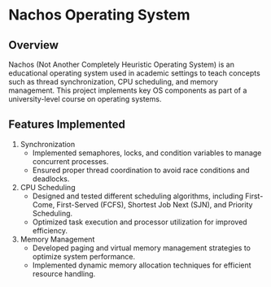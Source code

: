 # Nachos Operating System

## Overview

Nachos (Not Another Completely Heuristic Operating System) is an educational operating system used in academic settings to teach concepts such as thread synchronization, CPU scheduling, and memory management. This project implements key OS components as part of a university-level course on operating systems.

## Features Implemented

1. Synchronization
   - Implemented semaphores, locks, and condition variables to manage concurrent processes.
   - Ensured proper thread coordination to avoid race conditions and deadlocks.
2. CPU Scheduling
   - Designed and tested different scheduling algorithms, including First-Come, First-Served (FCFS), Shortest Job Next (SJN), and Priority Scheduling.
   - Optimized task execution and processor utilization for improved efficiency.
3. Memory Management
   - Developed paging and virtual memory management strategies to optimize system performance.
   - Implemented dynamic memory allocation techniques for efficient resource handling.
